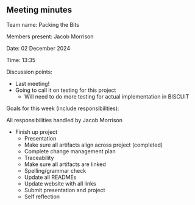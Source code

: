 ## Meeting minutes

Team name: Packing the Bits

Members present: Jacob Morrison

Date: 02 December 2024

Time: 13:35

Discussion points: 

* Last meeting!
* Going to call it on testing for this project
  * Will need to do more testing for actual implementation in BISCUIT

Goals for this week (include responsibilities):

All responsibilities handled by Jacob Morrison

* Finish up project
  * Presentation
  * Make sure all artifacts align across project (completed)
  * Complete change management plan
  * Traceability
  * Make sure all artifacts are linked
  * Spelling/grammar check
  * Update all READMEs
  * Update website with all links
  * Submit presentation and project
  * Self reflection
